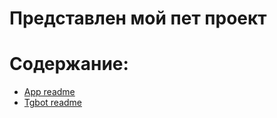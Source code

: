 #  Представлен мой пет проект 

# Содержание:
- [App readme](./petApp/README.md)    
- [Tgbot readme](./petBot/README.md)